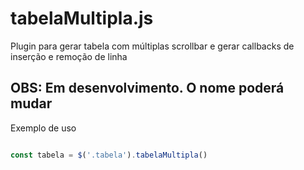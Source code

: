 # tabelaMultipla.js

Plugin para gerar tabela com múltiplas scrollbar e gerar callbacks de inserção e remoção de linha

## OBS: Em desenvolvimento. O nome poderá mudar

Exemplo de uso

```javascript

const tabela = $('.tabela').tabelaMultipla()

```